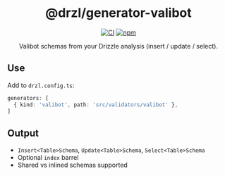 <div align="center">

# @drzl/generator-valibot

<div align="center">

[![CI](https://github.com/use-drzl/drzl/actions/workflows/ci.yml/badge.svg)](https://github.com/use-drzl/drzl/actions/workflows/ci.yml)
[![npm](https://img.shields.io/npm/v/%40drzl%2Fgenerator-valibot)](https://www.npmjs.com/package/@drzl/generator-valibot)

</div>

Valibot schemas from your Drizzle analysis (insert / update / select).

</div>

## Use

Add to `drzl.config.ts`:

```ts
generators: [
  { kind: 'valibot', path: 'src/validators/valibot' },
]
```

## Output

- `Insert<Table>Schema`, `Update<Table>Schema`, `Select<Table>Schema`
- Optional `index` barrel
- Shared vs inlined schemas supported
